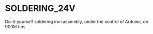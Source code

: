 # SOLDERING_24V
Do-it-yourself soldering iron assembly, under the control of Arduino, on 900M tips.
